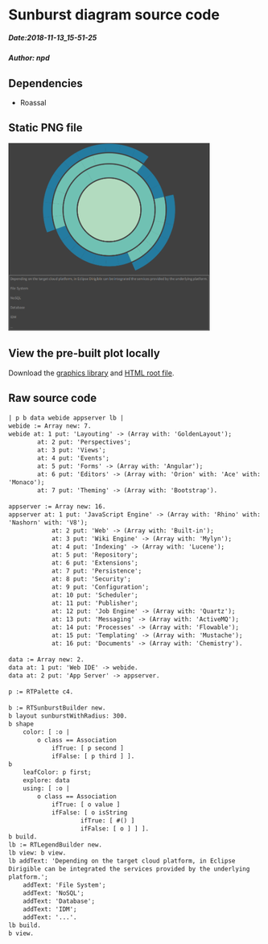 # Sunburst diagram source code
##### Date:2018-11-13_15-51-25
##### Author: npd

## Dependencies

* Roassal

## Static PNG file

<img src="DirigibleRuntimeStack.png" alt="Dirigible Runtime Stack" width="400"/>

## View the pre-built plot locally

Download the [graphics library][roassal] and [HTML root file][sunburst].

## Raw source code

```
| p b data webide appserver lb |
webide := Array new: 7.
webide at: 1 put: 'Layouting' -> (Array with: 'GoldenLayout');
        at: 2 put: 'Perspectives';
        at: 3 put: 'Views';
        at: 4 put: 'Events';
        at: 5 put: 'Forms' -> (Array with: 'Angular');
        at: 6 put: 'Editors' -> (Array with: 'Orion' with: 'Ace' with: 'Monaco');
        at: 7 put: 'Theming' -> (Array with: 'Bootstrap').

appserver := Array new: 16.
appserver at: 1 put: 'JavaScript Engine' -> (Array with: 'Rhino' with: 'Nashorn' with: 'V8');
            at: 2 put: 'Web' -> (Array with: 'Built-in');
            at: 3 put: 'Wiki Engine' -> (Array with: 'Mylyn');
            at: 4 put: 'Indexing' -> (Array with: 'Lucene');
            at: 5 put: 'Repository';
            at: 6 put: 'Extensions';
            at: 7 put: 'Persistence';
            at: 8 put: 'Security';
            at: 9 put: 'Configuration';
            at: 10 put: 'Scheduler';
            at: 11 put: 'Publisher';
            at: 12 put: 'Job Engine' -> (Array with: 'Quartz');
            at: 13 put: 'Messaging' -> (Array with: 'ActiveMQ');
            at: 14 put: 'Processes' -> (Array with: 'Flowable');
            at: 15 put: 'Templating' -> (Array with: 'Mustache');
            at: 16 put: 'Documents' -> (Array with: 'Chemistry').

data := Array new: 2.
data at: 1 put: 'Web IDE' -> webide.
data at: 2 put: 'App Server' -> appserver.

p := RTPalette c4.

b := RTSunburstBuilder new.
b layout sunburstWithRadius: 300.
b shape
    color: [ :o |
        o class == Association
            ifTrue: [ p second ]
            ifFalse: [ p third ] ].
b
    leafColor: p first;
    explore: data
    using: [ :o |
        o class == Association
            ifTrue: [ o value ]
            ifFalse: [ o isString
                    ifTrue: [ #() ]
                    ifFalse: [ o ] ] ].
b build.
lb := RTLegendBuilder new.
lb view: b view.
lb addText: 'Depending on the target cloud platform, in Eclipse Dirigible can be integrated the services provided by the underlying platform.';
    addText: 'File System';
    addText: 'NoSQL';
    addText: 'Database';
    addText: 'IDM';
    addText: '...'.
lb build.
b view.
```

[//]: # (These are reference links used in the body of this note and get stripped out when the markdown processor does its job. There is no need to format nicely because it shouldn't be seen. Thanks SO - http://stackoverflow.com/questions/4823468/store-comments-in-markdown-syntax)


   [roassal]: <roassal.js>
   [sunburst]: <dirigible_sunburst.html>
